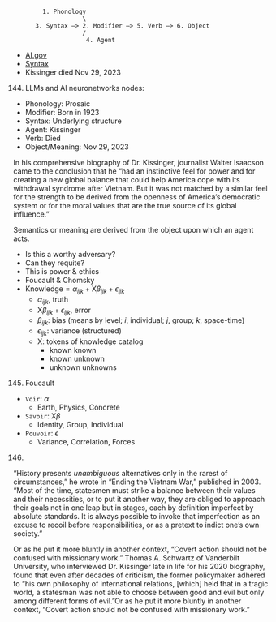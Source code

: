 ```
        1. Phonology 
                   \
      3. Syntax —> 2. Modifier —> 5. Verb —> 6. Object
                   /
                    4. Agent
```

- [AI.gov](https://ai.gov/)
- [Syntax](kissinger.jpg)
- Kissinger died Nov 29, 2023

144. LLMs and AI neuronetworks nodes:

   - Phonology: Prosaic 
   - Modifier: Born in 1923
   - Syntax: Underlying structure 
   - Agent: Kissinger
   - Verb: Died
   - Object/Meaning: Nov 29, 2023

In his comprehensive biography of Dr. Kissinger, journalist Walter Isaacson came to the conclusion that he “had an instinctive feel for power and for creating a new global balance that could help America cope with its withdrawal syndrome after Vietnam. But it was not matched by a similar feel for the strength to be derived from the openness of America’s democratic system or for the moral values that are the true source of its global influence.”

Semantics or meaning are derived from the object upon which an agent acts. 
   - Is this a worthy adversary?
   - Can they requite? 
   - This is power & ethics 
   - Foucault & Chomsky 
   - $\text{Knowledge} = \alpha_{ijk} + \text{X}\beta_{ijk} + \epsilon_{ijk}$
      - $\alpha_{ijk}$, truth 
      - $\text{X}\beta_{ijk} + \epsilon_{ijk}$, error 
      - $\beta_{ijk}$: bias (means by level; $i$, individual; $j$, group; $k$, space-time)
      - $\epsilon_{ijk}$: variance (structured)
      - $\text{X}$: tokens of knowledge catalog 
         - known known 
         - known unknown 
         - unknown unknowns
       
145. Foucault 
   - `Voir`: $\alpha$
      - Earth, Physics, Concrete
   - `Savoir`: $\text{X}\beta$
      - Identity, Group, Individual 
   - `Pouvoir`: $\epsilon$
      - Variance, Correlation, Forces
    
146. 
“History presents *unambiguous* alternatives only in the rarest of circumstances,” he wrote in “Ending the Vietnam War,” published in 2003. “Most of the time, statesmen must strike a balance between their values and their necessities, or to put it another way, they are obliged to approach their goals not in one leap but in stages, each by definition imperfect by absolute standards. It is always possible to invoke that imperfection as an excuse to recoil before responsibilities, or as a pretext to indict one’s own society.”

Or as he put it more bluntly in another context, “Covert action should not be confused with missionary work.”
Thomas A. Schwartz of Vanderbilt University, who interviewed Dr. Kissinger late in life for his 2020 biography, found that even after decades of criticism, the former policymaker adhered to “his own philosophy of international relations, [which] held that in a tragic world, a statesman was not able to choose between good and evil but only among different forms of evil.”Or as he put it more bluntly in another context, “Covert action should not be confused with missionary work.”

